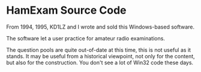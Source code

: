 # HamExam Source Code

From 1994, 1995, KD1LZ and I wrote and sold this Windows-based software.

The software let a user practice for amateur radio examinations.

The question pools are quite out-of-date at this time, this is not useful
as it stands. It may be useful from a historical viewpoint, not only for
the content, but also for the construction.  You don't see a lot of Win32
code these days.

